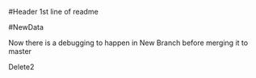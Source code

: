#Header
1st line of readme


#NewData

Now there is a debugging to happen in New Branch before merging it to master
<div>Delete2</div>